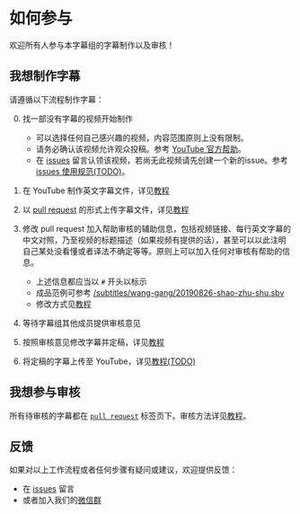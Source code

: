 # 如何参与

欢迎所有人参与本字幕组的字幕制作以及审核！

## 我想制作字幕

请遵循以下流程制作字幕：

0. 找一部没有字幕的视频开始制作
   - 可以选择任何自己感兴趣的视频，内容范围原则上没有限制。
   - 请务必确认该视频允许观众投稿。参考 [YouTube 官方帮助](https://support.google.com/youtube/answer/6054623)。
   - 在 [issues](/../../issues) 留言认领该视频，若尚无此视频请先创建一个新的issue。参考 [issues 使用规范(TODO)](docs/issues-guideline.md)。

1. 在 YouTube 制作英文字幕文件，详见[教程](tutorial/create-subtitle-file.md)

2. 以 [pull request](/../../compare) 的形式上传字幕文件，详见[教程](tutorial/upload-subtitle-pr.md)

3. 修改 pull request 加入帮助审核的辅助信息，包括视频链接、每行英文字幕的中文对照，乃至视频的标题描述（如果视频有提供的话），甚至可以以此注明自己某处没看懂或者译法不确定等等。原则上可以加入任何对审核有帮助的信息。
   - 上述信息都应当以 `#` 开头以标示
   - 成品范例可参考 [/subtitles/wang-gang/20190826-shao-zhu-shu.sbv](/subtitles/wang-gang/20190826-shao-zhu-shu.sbv)
   - 修改方式见[教程](tutorial/Commit-change.md)

4. 等待字幕组其他成员提供审核意见

5. 按照审核意见修改字幕并定稿，详见[教程](tutorial/Commit-change.md)

6. 将定稿的字幕上传至 YouTube，详见[教程(TODO)](tutorial/upload-subtitle-file.md)

## 我想参与审核

所有待审核的字幕都在 [`pull request`](/../../pulls) 标签页下。审核方法详见[教程](tutorial/review-comment.md)。

## 反馈

如果对以上工作流程或者任何步骤有疑问或建议，欢迎提供反馈：
- 在 [issues](/../../issues) 留言
- 或者加入我们的[微信群](docs/wechat.md)
